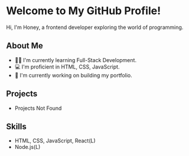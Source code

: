 # Welcome to My GitHub Profile!

Hi, I'm Honey, a frontend developer exploring the world of programming.

## About Me

- 👨‍💻 I'm currently learning Full-Stack Development.
- 💻 I'm proficient in HTML, CSS, JavaScript.
- 🌱 I'm currently working on building my portfolio.

## Projects

- Projects Not Found

## Skills

- HTML, CSS, JavaScript, React(L)
- Node.js(L)
